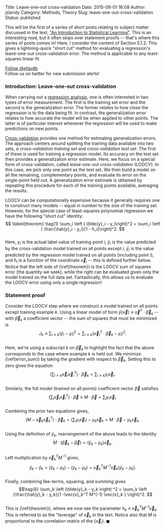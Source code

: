 Title: Leave-one-out cross-validation
Date: 2015-08-01 16:08
Author: jslandy
Category: Methods, Theory
Slug: leave-one-out-cross-validation
Status: published

This will be the first of a series of short posts relating to subject matter discussed in the text, ["An Introduction to Statistical Learning"](http://www-bcf.usc.edu/~gareth/ISL/). This is an interesting read, but it often skips over statement proofs -- that's where this series of posts comes in! Here, I consider the content of Section 5.1.2: This gives a lightning-quick "short cut" method for evaluating a regression's leave-one-out cross-validation error. The method is applicable to any least-squares linear fit.

  
[Follow @efavdb](http://twitter.com/efavdb)  
Follow us on twitter for new submission alerts!

### Introduction: Leave-one-out cross-validation

When carrying out a [regression analysis](https://en.wikipedia.org/wiki/Regression_analysis), one is often interested in two types of error measurement. The first is the training set error and the second is the generalization error. The former relates to how close the regression is to the data being fit. In contrast, the generalization error relates to how accurate the model will be when applied to other points. The latter is of particular interest whenever the regression will be used to make predictions on new points.

[Cross-validation](https://en.wikipedia.org/wiki/Cross-validation_(statistics)) provides one method for estimating generalization errors. The approach centers around splitting the training data available into two sets, *a cross-validation training set* and *cross-validation test set*. The first of these is used for training a regression model. Its accuracy on the test set then provides a generalization error estimate. Here, we focus on a special form of cross-validation, called *leave-one-out cross-validation* (LOOCV). In this case, we pick only one point as the test set. We then build a model on all the remaining, complementary points, and evaluate its error on the single-point held out. A generalization error estimate is obtained by repeating this procedure for each of the training points available, averaging the results.

LOOCV can be computationally expensive because it generally requires one to construct many models -- equal in number to the size of the training set. However, for the special case of least-squares polynomial regression we have the following "short cut" identity:  
$$ \label{theorem} \tag{1}  
\sum_i \left ( \tilde{y}_i - y_i\right)^2 = \sum_i \left ( \frac{\hat{y}_i - y_i}{1 - h_i}\right)^2.  
$$  
Here, $y_i$ is the actual label value of training point $i$, $\tilde{y}_i$ is the value predicted by the cross-validation model trained on all points except $i$, $\hat{y}_i$ is the value predicted by the regression model trained on all points (including point $i$), and $h_i$ is a function of the coordinate $\vec{x}_i$ -- this is defined further below. Notice that the left side of (\ref{theorem}) is the LOOCV sum of squares error (the quantity we seek), while the right can be evaluated given only the model trained on the full data set. Fantastically, this allows us to evaluate the LOOCV error using only a single regression!

### Statement proof

Consider the LOOCV step where we construct a model trained on all points except training example $k$. Using a linear model of form $\tilde{y}(\vec{x}) \equiv \vec{x}^T \cdot \vec{\beta}_k$ -- with $\vec{\beta}_k$ a coefficient vector -- the sum of squares that must be minimized is  
$$\tag{2} \label{error_sum}  
J_k \equiv \sum_{i \not = k} \left ( \tilde{y}_i - y_i \right)^2 = \sum_{i \not = k} \left (\vec{x}^T_i \cdot \vec{\beta}_k - y_i \right)^2.  
$$  
Here, we're using a subscript $k$ on $\vec{\beta}_k$ to highlight the fact that the above corresponds to the case where example $k$ is held out. We minimize (\ref{error_sum}) by taking the gradient with respect to $\vec{\beta}_k$. Setting this to zero gives the equation  
$$\tag{3}  
\left( \sum_{i \not = k} \vec{x}_i \vec{x}_i^T \right) \cdot \vec{\beta}_k = \sum_{i \not = k} y_i \vec{x}_i.  
$$  
Similarly, the full model (trained on all points) coefficient vector $\vec{\beta}$ satisfies  
$$\tag{4} \label{full_con}  
\left( \sum_{i} \vec{x}_i \vec{x}_i^T \right) \cdot \vec{\beta} \equiv M \cdot \vec{\beta} = \sum_{i} y_i \vec{x}_i.  
$$  
Combining the prior two equations gives,  
$$\tag{5}  
\left (M - \vec{x}_k \vec{x}_k^T \right) \cdot \vec{\beta}_k = \left (\sum_{i} y_i \vec{x}_i\right) - y_k \vec{x}_k = M\cdot \vec{\beta} - y_k \vec{x}_k.  
$$  
Using the definition of $\tilde{y}_k$, rearrangement of the above leads to the identity  
$$\tag{6}  
M \cdot \left ( \vec{\beta}_k - \vec{\beta} \right) = \left (\tilde{y}_k - y_k \right) \vec{x}_k.  
$$  
Left multiplication by $\vec{x}_k^T M^{-1}$ gives,  
$$\tag{7}  
\tilde{y}_k - \hat{y}_k = \left( \tilde{y}_k - y_k\right) - \left( \hat{y}_k - y_k \right) = \vec{x}_k^T M^{-1} \vec{x}_k \left (\tilde{y}_k - y_k \right).  
$$  
Finally, combining like-terms, squaring, and summing gives  
$$\tag{8}  
\sum_k \left (\tilde{y}_k - y_k \right) ^2 = \sum_k \left (\frac{\hat{y}_k - y_k}{1 -\vec{x}_k^T M^{-1} \vec{x}_k } \right)^2.  
$$  
This is (\ref{theorem}), where we now see the parameter $h_k \equiv \vec{x}_k^T M^{-1} \vec{x}_k$. This is referred to as the "leverage" of $\vec{x}_k$ in the text. Notice also that $M$ is proportional to the correlation matrix of the $\{\vec{x}_i\}$. $\blacksquare$

